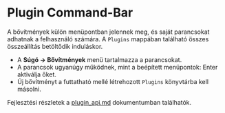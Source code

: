 # Plugin Command-Bar

A bővítmények külön menüpontban jelennek meg, és saját parancsokat adhatnak a felhasználó számára. A `Plugins` mappában található összes összeállítás betöltődik induláskor.

- A **Súgó → Bővítmények** menü tartalmazza a parancsokat.
- A parancsok ugyanúgy működnek, mint a beépített menüpontok: Enter aktiválja őket.
- Új bővítményt a futtatható mellé létrehozott `Plugins` könyvtárba kell másolni.

Fejlesztési részletek a [plugin_api.md](plugin_api.md) dokumentumban találhatók.
